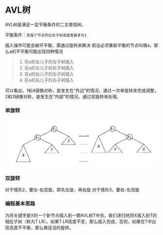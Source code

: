 # AVL树
AVL树是满足一定平衡条件的二叉查找树。

平衡条件：`其每个节点的左右子树高度差最多为1`

插入操作可能会破坏平衡，需通过旋转来解决
假设必须重新平衡的节点叫做a，那么a的不平衡可能出现四种情况

> 1. 在a的左儿子的左子树插入
> 2. 在a的左儿子的右子树插入
> 3. 在a的右儿子的左子树插入
> 4. 在a的右儿子的右子树插入

可以看出，1和4镜像对称，是发生在“外边”的情况，通过一次单旋转来完成调整，2和3镜像对称，是发生在“内部”的情况，通过双旋转来处理。

### 单旋转
![](Image/SingleRotate.png)

### 双旋转
对于情形2，要左-右双旋，即先左旋，再右旋
对于情形3，要右-左双旋

### 编程基本思路
为将关键字是X的一个新节点插入到一颗AVL树T中去，我们递归地将X插入到T的相应子树（称为T.LR）。如果T.LR高度不变，那么插入完成，否则，如果在T中出现高度不平衡，那么做适当的旋转。

